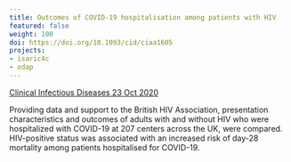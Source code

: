 ```yaml
---
title: Outcomes of COVID-19 hospitalisation among patients with HIV
featured: false
weight: 100
doi: https://doi.org/10.1093/cid/ciaa1605
projects:
- isaric4c
- odap
---
```


[Clinical Infectious Diseases 23 Oct 2020]({{page.doi}})

Providing data and support to the British HIV Association, presentation
characteristics and outcomes of adults with and without HIV who were
hospitalized with COVID-19 at 207 centers across the UK, were compared.
HIV-positive status was associated with an increased risk of day-28
mortality among patients hospitalised for COVID-19.
